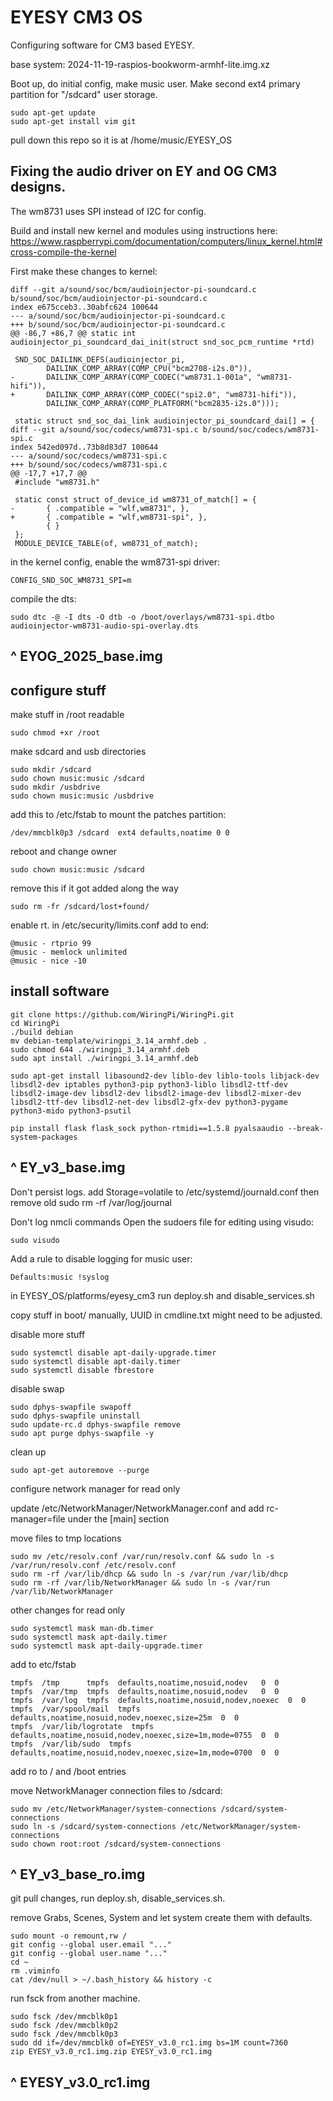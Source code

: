 # EYESY CM3 OS 

Configuring software for CM3 based EYESY.

base system: 2024-11-19-raspios-bookworm-armhf-lite.img.xz

Boot up, do initial config, make music user. Make second ext4 primary partition for "/sdcard" user storage.

    sudo apt-get update
    sudo apt-get install vim git

pull down this repo so it is at /home/music/EYESY_OS

## Fixing the audio driver on EY and OG CM3 designs.

The wm8731 uses SPI instead of I2C for config. 

Build and install new kernel and modules using instructions here: https://www.raspberrypi.com/documentation/computers/linux_kernel.html#cross-compile-the-kernel

First make these changes to kernel:

```
diff --git a/sound/soc/bcm/audioinjector-pi-soundcard.c b/sound/soc/bcm/audioinjector-pi-soundcard.c
index e675cceb3..30abfc624 100644
--- a/sound/soc/bcm/audioinjector-pi-soundcard.c
+++ b/sound/soc/bcm/audioinjector-pi-soundcard.c
@@ -86,7 +86,7 @@ static int audioinjector_pi_soundcard_dai_init(struct snd_soc_pcm_runtime *rtd)
 
 SND_SOC_DAILINK_DEFS(audioinjector_pi,
        DAILINK_COMP_ARRAY(COMP_CPU("bcm2708-i2s.0")),
-       DAILINK_COMP_ARRAY(COMP_CODEC("wm8731.1-001a", "wm8731-hifi")),
+       DAILINK_COMP_ARRAY(COMP_CODEC("spi2.0", "wm8731-hifi")),
        DAILINK_COMP_ARRAY(COMP_PLATFORM("bcm2835-i2s.0")));
 
 static struct snd_soc_dai_link audioinjector_pi_soundcard_dai[] = {
diff --git a/sound/soc/codecs/wm8731-spi.c b/sound/soc/codecs/wm8731-spi.c
index 542ed097d..73b8d83d7 100644
--- a/sound/soc/codecs/wm8731-spi.c
+++ b/sound/soc/codecs/wm8731-spi.c
@@ -17,7 +17,7 @@
 #include "wm8731.h"
 
 static const struct of_device_id wm8731_of_match[] = {
-       { .compatible = "wlf,wm8731", },
+       { .compatible = "wlf,wm8731-spi", },
        { }
 };
 MODULE_DEVICE_TABLE(of, wm8731_of_match);

```

in the kernel config, enable the wm8731-spi driver:

```
CONFIG_SND_SOC_WM8731_SPI=m
```

compile the dts:

```
sudo dtc -@ -I dts -O dtb -o /boot/overlays/wm8731-spi.dtbo audioinjector-wm8731-audio-spi-overlay.dts
```

## ^ EYOG_2025_base.img

## configure stuff

make stuff in /root readable

    sudo chmod +xr /root

make sdcard and usb directories

    sudo mkdir /sdcard
    sudo chown music:music /sdcard
    sudo mkdir /usbdrive
    sudo chown music:music /usbdrive

add this to /etc/fstab to mount the patches partition:

    /dev/mmcblk0p3 /sdcard  ext4 defaults,noatime 0 0

reboot and change owner

    sudo chown music:music /sdcard 

remove this if it got added along the way

    sudo rm -fr /sdcard/lost+found/

enable rt. in /etc/security/limits.conf add to end:

    @music - rtprio 99
    @music - memlock unlimited
    @music - nice -10


## install software

    git clone https://github.com/WiringPi/WiringPi.git
    cd WiringPi
    ./build debian
    mv debian-template/wiringpi_3.14_armhf.deb .
    sudo chmod 644 ./wiringpi_3.14_armhf.deb
    sudo apt install ./wiringpi_3.14_armhf.deb

    sudo apt-get install libasound2-dev liblo-dev liblo-tools libjack-dev libsdl2-dev iptables python3-pip python3-liblo libsdl2-ttf-dev libsdl2-image-dev libsdl2-dev libsdl2-image-dev libsdl2-mixer-dev libsdl2-ttf-dev libsdl2-net-dev libsdl2-gfx-dev python3-pygame python3-mido python3-psutil

    pip install flask flask_sock python-rtmidi==1.5.8 pyalsaaudio --break-system-packages

## ^ EY_v3_base.img

Don't persist logs. add Storage=volatile to /etc/systemd/journald.conf then remove old sudo rm -rf /var/log/journal

Don't log nmcli commands Open the sudoers file for editing using visudo:

    sudo visudo

Add a rule to disable logging for music user:

    Defaults:music !syslog

in EYESY_OS/platforms/eyesy_cm3 run deploy.sh and disable_services.sh

copy stuff in boot/ manually, UUID in cmdline.txt might need to be adjusted.

disable more stuff

    sudo systemctl disable apt-daily-upgrade.timer
    sudo systemctl disable apt-daily.timer
    sudo systemctl disable fbrestore

disable swap

    sudo dphys-swapfile swapoff
    sudo dphys-swapfile uninstall
    sudo update-rc.d dphys-swapfile remove
    sudo apt purge dphys-swapfile -y

clean up

    sudo apt-get autoremove --purge

configure network manager for read only

update /etc/NetworkManager/NetworkManager.conf and add rc-manager=file under the [main] section

move files to tmp locations

    sudo mv /etc/resolv.conf /var/run/resolv.conf && sudo ln -s /var/run/resolv.conf /etc/resolv.conf
    sudo rm -rf /var/lib/dhcp && sudo ln -s /var/run /var/lib/dhcp
    sudo rm -rf /var/lib/NetworkManager && sudo ln -s /var/run /var/lib/NetworkManager

other changes for read only

    sudo systemctl mask man-db.timer
    sudo systemctl mask apt-daily.timer
    sudo systemctl mask apt-daily-upgrade.timer

add to etc/fstab

    tmpfs  /tmp      tmpfs  defaults,noatime,nosuid,nodev   0  0
    tmpfs  /var/tmp  tmpfs  defaults,noatime,nosuid,nodev   0  0
    tmpfs  /var/log  tmpfs  defaults,noatime,nosuid,nodev,noexec  0  0
    tmpfs  /var/spool/mail  tmpfs  defaults,noatime,nosuid,nodev,noexec,size=25m  0  0
    tmpfs  /var/lib/logrotate  tmpfs  defaults,noatime,nosuid,nodev,noexec,size=1m,mode=0755  0  0
    tmpfs  /var/lib/sudo  tmpfs  defaults,noatime,nosuid,nodev,noexec,size=1m,mode=0700  0  0

add ro to / and /boot entries

move NetworkManager connection files to /sdcard:

    sudo mv /etc/NetworkManager/system-connections /sdcard/system-connections
    sudo ln -s /sdcard/system-connections /etc/NetworkManager/system-connections
    sudo chown root:root /sdcard/system-connections

## ^ EY_v3_base_ro.img

git pull changes, run deploy.sh, disable_services.sh.

remove Grabs, Scenes, System and let system create them with defaults.

    sudo mount -o remount,rw /
    git config --global user.email "..."
    git config --global user.name "..."
    cd ~
    rm .viminfo
    cat /dev/null > ~/.bash_history && history -c

run fsck from another machine. 
    
    sudo fsck /dev/mmcblk0p1
    sudo fsck /dev/mmcblk0p2
    sudo fsck /dev/mmcblk0p3
    sudo dd if=/dev/mmcblk0 of=EYESY_v3.0_rc1.img bs=1M count=7360
    zip EYESY_v3.0_rc1.img.zip EYESY_v3.0_rc1.img

## ^ EYESY_v3.0_rc1.img

